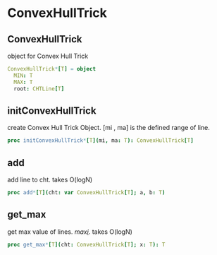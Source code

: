 # ConvexHullTrick

## ConvexHullTrick

object for Convex Hull Trick 
```nim
ConvexHullTrick*[T] = object
  MIN: T
  MAX: T
  root: CHTLine[T]

```
## initConvexHullTrick

create Convex Hull Trick Object. [mi , ma] is the defined range of line.
```nim
proc initConvexHullTrick*[T](mi, ma: T): ConvexHullTrick[T]
```
## add

add line to cht. takes O(logN)
```nim
proc add*[T](cht: var ConvexHullTrick[T]; a, b: T)
```
## get_max

get max value of lines. <cite>max[i](l_i(x))</cite>. takes O(logN)
```nim
proc get_max*[T](cht: ConvexHullTrick[T]; x: T): T
```
